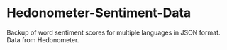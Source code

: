 # Hedonometer-Sentiment-Data
Backup of word sentiment scores for multiple languages in JSON format. Data from Hedonometer.
